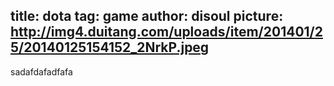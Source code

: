 title: dota
tag: game
author: disoul
picture: http://img4.duitang.com/uploads/item/201401/25/20140125154152_2NrkP.jpeg
--------------------
sadafdafadfafa
